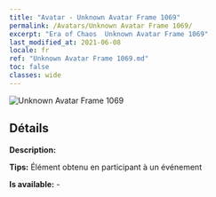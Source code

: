 ```yaml
---
title: "Avatar - Unknown Avatar Frame 1069"
permalink: /Avatars/Unknown Avatar Frame 1069/
excerpt: "Era of Chaos  Unknown Avatar Frame 1069"
last_modified_at: 2021-06-08
locale: fr
ref: "Unknown Avatar Frame 1069.md"
toc: false
classes: wide
---
```

 ![Unknown Avatar Frame 1069](/images/a/avatarFrame_69.png)

## Détails

 **Description:**  

 **Tips:** Élément obtenu en participant à un événement 

 **Is available:**  - 

